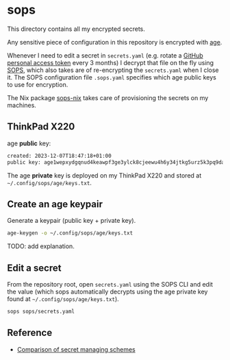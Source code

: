 # sops

This directory contains all my encrypted secrets.

Any sensitive piece of configuration in this repository is encrypted with [age](https://github.com/FiloSottile/age).

Whenever I need to edit a secret in `secrets.yaml` (e.g. rotate a [GitHub personal access token](https://docs.github.com/en/authentication/keeping-your-account-and-data-secure/managing-your-personal-access-tokens) every 3 months) I decrypt that file on the fly using [SOPS](https://github.com/getsops/sops), which also takes are of re-encrypting the `secrets.yaml` when I close it. The SOPS configuration file `.sops.yaml` specifies which age public keys to use for encryption.

The Nix package [sops-nix](https://github.com/Mic92/sops-nix) takes care of provisioning the secrets on my machines.

## ThinkPad X220

age **public** key:

```txt
created: 2023-12-07T18:47:18+01:00
public key: age1wepxydgqnud4keawpf3ge3ylck8cjeewu4h6y34jtkg5urz5k3pq9dasm9
```

The age **private** key is deployed on my ThinkPad X220 and stored at `~/.config/sops/age/keys.txt`.

## Create an age keypair

Generate a keypair (public key + private key).

```sh
age-keygen -o ~/.config/sops/age/keys.txt
```

TODO: add explanation.

## Edit a secret

From the repository root, open `secrets.yaml` using the SOPS CLI and edit the value (which sops automatically decrypts using the age private key found at `~/.config/sops/age/keys.txt`).

```sh
sops sops/secrets.yaml
```

## Reference

- [Comparison of secret managing schemes](https://nixos.wiki/wiki/Comparison_of_secret_managing_schemes)
